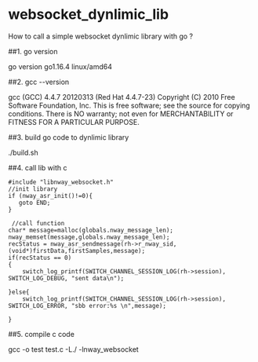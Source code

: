 # websocket_dynlimic_lib
How to call a simple websocket dynlimic library with go ?

##1. go version

go version go1.16.4 linux/amd64
   
##2. gcc --version

gcc (GCC) 4.4.7 20120313 (Red Hat 4.4.7-23)
Copyright (C) 2010 Free Software Foundation, Inc.
This is free software; see the source for copying conditions.  There is NO
warranty; not even for MERCHANTABILITY or FITNESS FOR A PARTICULAR PURPOSE.

##3. build go code to dynlimic library
 
 ./build.sh
   
##4. call lib with c
``` 
#include "libnway_websocket.h"
//init library
if (nway_asr_init()!=0){
   goto END;
}

 //call function
char* message=malloc(globals.nway_message_len);
nway_memset(message,globals.nway_message_len);
recStatus = nway_asr_sendmessage(rh->r_nway_sid,(void*)firstData,firstSamples,message);
if(recStatus == 0)
{
	switch_log_printf(SWITCH_CHANNEL_SESSION_LOG(rh->session), SWITCH_LOG_DEBUG, "sent data\n");

}else{
	switch_log_printf(SWITCH_CHANNEL_SESSION_LOG(rh->session), SWITCH_LOG_ERROR, "sbb error:%s \n",message);

}
```
        
 ##5. compile c code
  
  gcc -o test test.c -L./ -lnway_websocket
